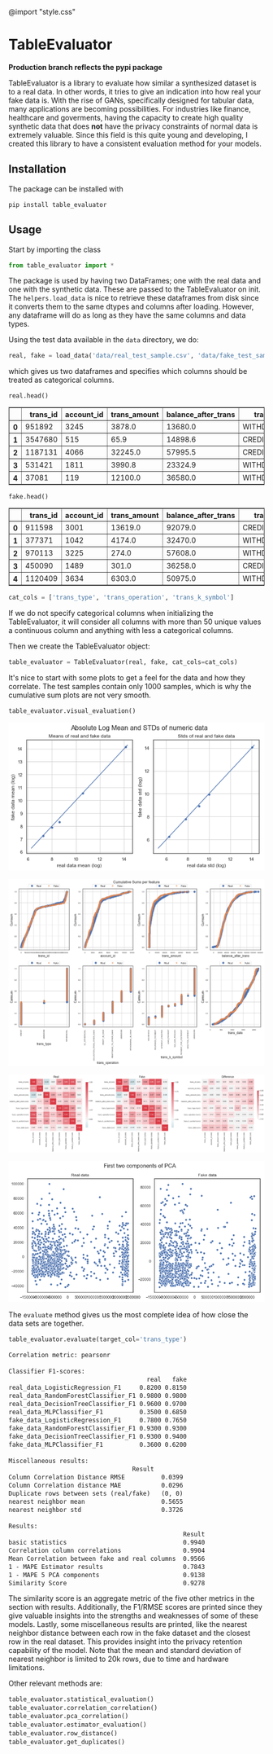 @import "style.css"

# TableEvaluator
**Production branch reflects the pypi package**

TableEvaluator is a library to evaluate how similar a synthesized dataset is to a real data. In other words, it tries to give an indication into how real your fake data is. With the rise of GANs, specifically designed for tabular data, many applications are becoming possibilities. For industries like finance, healthcare and goverments, having the capacity to create high quality synthetic data that does **not** have the privacy constraints of normal data is extremely valuable. Since this field is this quite young and developing, I created this library to have a consistent evaluation method for your models.

## Installation
The package can be installed with
```
pip install table_evaluator
```

## Usage
Start by importing the class
```Python
from table_evaluator import *
```

The package is used by having two DataFrames; one with the real data and one with the synthetic data. These are passed to the TableEvaluator on init.
The `helpers.load_data` is nice to retrieve these dataframes from disk since it converts them to the same dtypes and columns after loading. However, any dataframe will do as long as they have the same columns and data types.

 Using the test data available in the `data` directory, we do:

```python
real, fake = load_data('data/real_test_sample.csv', 'data/fake_test_sample.csv')

```
which gives us two dataframes and specifies which columns should be treated as categorical columns.

```python
real.head()
```

<div>
<table border="1" class="dataframe">
  <thead>
    <tr style="text-align: right;">
      <th></th>
      <th>trans_id</th>
      <th>account_id</th>
      <th>trans_amount</th>
      <th>balance_after_trans</th>
      <th>trans_type</th>
      <th>trans_operation</th>
      <th>trans_k_symbol</th>
      <th>trans_date</th>
    </tr>
  </thead>
  <tbody>
    <tr>
      <th>0</th>
      <td>951892</td>
      <td>3245</td>
      <td>3878.0</td>
      <td>13680.0</td>
      <td>WITHDRAWAL</td>
      <td>REMITTANCE_TO_OTHER_BANK</td>
      <td>HOUSEHOLD</td>
      <td>2165</td>
    </tr>
    <tr>
      <th>1</th>
      <td>3547680</td>
      <td>515</td>
      <td>65.9</td>
      <td>14898.6</td>
      <td>CREDIT</td>
      <td>UNKNOWN</td>
      <td>INTEREST_CREDITED</td>
      <td>2006</td>
    </tr>
    <tr>
      <th>2</th>
      <td>1187131</td>
      <td>4066</td>
      <td>32245.0</td>
      <td>57995.5</td>
      <td>CREDIT</td>
      <td>COLLECTION_FROM_OTHER_BANK</td>
      <td>UNKNOWN</td>
      <td>2139</td>
    </tr>
    <tr>
      <th>3</th>
      <td>531421</td>
      <td>1811</td>
      <td>3990.8</td>
      <td>23324.9</td>
      <td>WITHDRAWAL</td>
      <td>REMITTANCE_TO_OTHER_BANK</td>
      <td>LOAN_PAYMENT</td>
      <td>892</td>
    </tr>
    <tr>
      <th>4</th>
      <td>37081</td>
      <td>119</td>
      <td>12100.0</td>
      <td>36580.0</td>
      <td>WITHDRAWAL</td>
      <td>WITHDRAWAL_IN_CASH</td>
      <td>UNKNOWN</td>
      <td>654</td>
    </tr>
  </tbody>
</table>
</div>




```python
fake.head()
```
<div>
<table border="1" class="dataframe">
  <thead>
    <tr style="text-align: right;">
      <th></th>
      <th>trans_id</th>
      <th>account_id</th>
      <th>trans_amount</th>
      <th>balance_after_trans</th>
      <th>trans_type</th>
      <th>trans_operation</th>
      <th>trans_k_symbol</th>
      <th>trans_date</th>
    </tr>
  </thead>
  <tbody>
    <tr>
      <th>0</th>
      <td>911598</td>
      <td>3001</td>
      <td>13619.0</td>
      <td>92079.0</td>
      <td>CREDIT</td>
      <td>COLLECTION_FROM_OTHER_BANK</td>
      <td>UNKNOWN</td>
      <td>1885</td>
    </tr>
    <tr>
      <th>1</th>
      <td>377371</td>
      <td>1042</td>
      <td>4174.0</td>
      <td>32470.0</td>
      <td>WITHDRAWAL</td>
      <td>REMITTANCE_TO_OTHER_BANK</td>
      <td>HOUSEHOLD</td>
      <td>1483</td>
    </tr>
    <tr>
      <th>2</th>
      <td>970113</td>
      <td>3225</td>
      <td>274.0</td>
      <td>57608.0</td>
      <td>WITHDRAWAL</td>
      <td>WITHDRAWAL_IN_CASH</td>
      <td>UNKNOWN</td>
      <td>1855</td>
    </tr>
    <tr>
      <th>3</th>
      <td>450090</td>
      <td>1489</td>
      <td>301.0</td>
      <td>36258.0</td>
      <td>CREDIT</td>
      <td>CREDIT_IN_CASH</td>
      <td>UNKNOWN</td>
      <td>885</td>
    </tr>
    <tr>
      <th>4</th>
      <td>1120409</td>
      <td>3634</td>
      <td>6303.0</td>
      <td>50975.0</td>
      <td>WITHDRAWAL</td>
      <td>REMITTANCE_TO_OTHER_BANK</td>
      <td>HOUSEHOLD</td>
      <td>1211</td>
    </tr>
  </tbody>
</table>
</div>

```Python
cat_cols = ['trans_type', 'trans_operation', 'trans_k_symbol']
```

If we do not specify categorical columns when initializing the TableEvaluator, it will consider all columns with more than 50 unique values a continuous column and anything with less a categorical columns.

Then we create the TableEvaluator object:
```Python
table_evaluator = TableEvaluator(real, fake, cat_cols=cat_cols)
```

It's nice to start with some plots to get a feel for the data and how they correlate. The test samples contain only 1000 samples, which is why the cumulative sum plots are not very smooth.

```python
table_evaluator.visual_evaluation()
```


![png](images/output_7_0.png)



![png](images/output_7_1.png)



![png](images/output_7_2.png)



![png](images/output_7_3.png)


The `evaluate` method gives us the most complete idea of how close the data sets are together.

```python
table_evaluator.evaluate(target_col='trans_type')
```


    Correlation metric: pearsonr

    Classifier F1-scores:
                                          real   fake
    real_data_LogisticRegression_F1     0.8200 0.8150
    real_data_RandomForestClassifier_F1 0.9800 0.9800
    real_data_DecisionTreeClassifier_F1 0.9600 0.9700
    real_data_MLPClassifier_F1          0.3500 0.6850
    fake_data_LogisticRegression_F1     0.7800 0.7650
    fake_data_RandomForestClassifier_F1 0.9300 0.9300
    fake_data_DecisionTreeClassifier_F1 0.9300 0.9400
    fake_data_MLPClassifier_F1          0.3600 0.6200

    Miscellaneous results:
                                      Result
    Column Correlation Distance RMSE          0.0399
    Column Correlation distance MAE           0.0296
    Duplicate rows between sets (real/fake)   (0, 0)
    nearest neighbor mean                     0.5655
    nearest neighbor std                      0.3726

    Results:
                                                    Result
    basic statistics                                0.9940
    Correlation column correlations                 0.9904
    Mean Correlation between fake and real columns  0.9566
    1 - MAPE Estimator results                      0.7843
    1 - MAPE 5 PCA components                       0.9138
    Similarity Score                                0.9278

 The similarity score is an aggregate metric of the five other metrics in the section with results. Additionally, the F1/RMSE scores are printed since they give valuable insights into the strengths and weaknesses of some of these models. Lastly, some miscellaneous results are printed, like the nearest neighbor distance between each row in the fake dataset and the closest row in the real dataset. This provides insight into the privacy retention capability of the model. Note that the mean and standard deviation of nearest neighbor is limited to 20k rows, due to time and hardware limitations.


Other relevant methods are:
```python
table_evaluator.statistical_evaluation()
table_evaluator.correlation_correlation()
table_evaluator.pca_correlation()
table_evaluator.estimator_evaluation()
table_evaluator.row_distance()
table_evaluator.get_duplicates()
```
